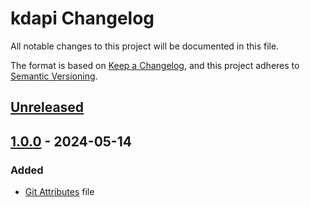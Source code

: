 # kdapi Changelog

All notable changes to this project will be documented in this file.

The format is based on [Keep a Changelog](https://keepachangelog.com/en/1.0.1/), and this project adheres to
[Semantic Versioning](https://semver.org/spec/v2.0.1.html).

## [Unreleased](https://github.com/KumarjitDas/kdapi/compare/v1.0.0...HEAD)

## [1.0.0](https://github.com/KumarjitDas/kdapi/releases/tag/v1.0.0) - 2024-05-14

### Added

- [Git Attributes](https://github.com/KumarjitDas/kdapi/blob/v0.1.0/.gitattributes) file
